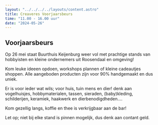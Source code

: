 ```yaml
---
layout: "../../../../layouts/content.astro"
title: Creaveres Voorjaarsbeurs
time: "11.00 - 16.00 uur"
date: "2024-05-26"
---
```


## Voorjaarsbeurs

Op 26 mei staat Buurthuis Keijenburg weer vol met prachtige stands 
van hobbyisten en kleine ondernemers uit Roosendaal en omgeving!

Kom leuke ideeen opdoen, workshops plannen of kleine cadeautjes shoppen.
Alle aangeboden producten zijn  voor 90% handgemaakt en dus uniek.

Er is voor ieder wat wils; voor huis, tuin mens en dier!
denk aan vogelhuisjes, hobbymaterialen, tassen, sieraden,
(baby)kleding, schilderijen, keramiek, haakwerk en dierbenodigdheden....

Kom gezellig langs,
koffie en thee is verkrijgbaar aan de bar!

Let op; niet bij elke stand is pinnen mogelijk, dus denk aan contant geld.

